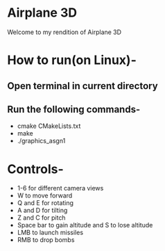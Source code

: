 # Airplane 3D

Welcome to my rendition of Airplane 3D

# How to run(on Linux)-
## Open terminal in current directory
## Run the following commands-
+ cmake CMakeLists.txt
+ make
+ ./graphics_asgn1

# Controls-

+ 1-6 for different camera views
+ W to move forward
+ Q and E for rotating
+ A and D for tilting
+ Z and C for pitch
+ Space bar to gain altitude and S to lose altitude
+ LMB to launch missiles
+ RMB to drop bombs
